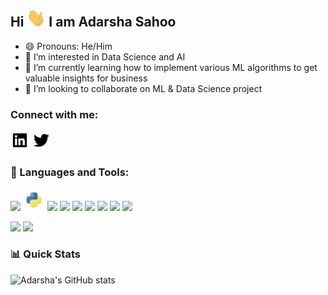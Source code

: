 ## Hi <img src="https://raw.githubusercontent.com/ABSphreak/ABSphreak/master/gifs/Hi.gif" width="30px"> I am Adarsha Sahoo




- 😄 Pronouns: He/Him
- 👀 I’m interested in Data Science and AI
- 🌱 I’m currently learning how to implement various ML algorithms to get valuable insights for business
- 💞️ I’m looking to collaborate on ML & Data Science project

### Connect with me:

<a href="https://www.linkedin.com/in/adarsha-sahoo/"><img src="https://raw.githubusercontent.com/Automattic/social-logos/master/svg-min/linkedin.svg" width="30px" /></a>
<a href="https://twitter.com/adarsha05"><img src="https://raw.githubusercontent.com/Automattic/social-logos/master/svg-min/twitter-alt.svg" width="30px" /></a>

### 🔨 Languages and Tools:

<p align="left">
<a href="https://www.microsoft.com/en-in/microsoft-365/excel" target="_blank"><img height="30" src="https://img.flaticon.com/icons/png/512/888/888850.png?size=1200x630f&pad=10,10,10,10&ext=png&bg=FFFFFFFF"></a>  
<a href="https://www.python.org/" target="_blank"><img height="35" src="https://raw.githubusercontent.com/github/explore/80688e429a7d4ef2fca1e82350fe8e3517d3494d/topics/python/python.png"></a>
<a href="https://www.mysql.com/" target="_blank"><img height="40" src="https://brandeps.com/logo-download/M/MySQL-logo-vector-01.svg"></a>  
<a href="https://numpy.org/" target="_blank"><img height="30" src="https://numpy.org/images/logos/numpy.svg"></a>
<a href="https://pandas.pydata.org/" target="_blank"><img height="25" src="https://pandas.pydata.org/docs/_static/pandas.svg"></a>
<a href="https://matplotlib.org/" target="_blank"><img height="25" src="https://matplotlib.org/_static/logo2_compressed.svg"></a>
<a href="https://seaborn.pydata.org/" target="_blank"><img height="25" src="https://seaborn.pydata.org/_static/logo-wide-lightbg.svg"></a>
<a href="https://scikit-learn.org/stable/" target="_blank"><img height="35" src="https://technopremium.com/blog/wp-content/uploads/2019/08/1200px-Scikit_learn_logo_small.svg.png"></a>
<a href="https://public.tableau.com/profile/adarsha.sahoo#!/?newProfile=&activeTab=0" target="_blank"><img height="35" src="https://pbs.twimg.com/profile_images/1268207088683020288/d9agkn4h_400x400.jpg"></a> 
</p>  
<a href="https://www.tensorflow.org/" target="_blank"><img height="25" src="https://www.gstatic.com/devrel-devsite/prod/v777b98ff1be68f1af7b3b25f83928f30c18a7dbd2a5bebb30a0e65cbbadfd895/tensorflow/images/lockup.svg"></a>
<a href="https://keras.io/" target="_blank"><img height="25" src="https://keras.io/img/logo.png"></a>

### 📊 Quick Stats
![Adarsha's GitHub stats](https://github-readme-stats.vercel.app/api?username=Adarsha-10&show_icons=true&theme=tokyonight)


